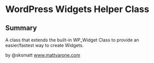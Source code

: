 #  WordPress Widgets Helper Class

## Summary

A class that extends the built-in WP_Widget Class to provide an easier/fastest way to create Widgets.

by @sksmatt
www.mattvarone.com